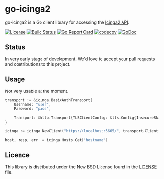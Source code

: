 # go-icinga2

go-icinga2 is a Go client library for accessing the [Icinga2 API](http://docs.icinga.org/icinga2/latest/doc/module/icinga2/chapter/icinga2-api).

[![License](https://img.shields.io/badge/license-BSD-lightgrey.svg)](./LICENSE)
[![Build Status](https://travis-ci.org/xert/go-icinga2.svg?branch=master)](https://travis-ci.org/xert/go-icinga2)
[![Go Report Card](https://goreportcard.com/badge/github.com/xert/go-icinga2)](https://goreportcard.com/report/github.com/xert/go-icinga2)
[![codecov](https://codecov.io/gh/xert/go-icinga2/branch/master/graph/badge.svg)](https://codecov.io/gh/xert/go-icinga2)
[![GoDoc](https://godoc.org/github.com/xert/go-icinga2/icinga?status.svg)](https://godoc.org/github.com/xert/go-icinga2/icinga)

## Status ##

In very early stage of development. We'd love to accept your pull requests and contributions to this project.

## Usage ##

Not very usable at the moment.

```go
transport := &icinga.BasicAuthTransport{
	Username: "user",
	Password: "pass",

	Transport: &http.Transport{TLSClientConfig: &tls.Config{InsecureSkipVerify: true}},
}

icinga := icinga.NewClient("https://localhost:5665/", transport.Client())

host, resp, err := icinga.Hosts.Get("hostname")
```

## Licence ##

This library is distributed under the New BSD License found in the [LICENSE](./LICENSE) file.
